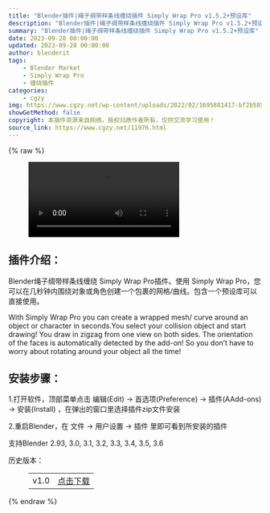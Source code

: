 ```yaml
---
title: "Blender插件|绳子绸带样条线缠绕插件 Simply Wrap Pro v1.5.2+预设库"
description: "Blender插件|绳子绸带样条线缠绕插件 Simply Wrap Pro v1.5.2+预设库"
summary: "Blender插件|绳子绸带样条线缠绕插件 Simply Wrap Pro v1.5.2+预设库"
date: 2023-09-28 00:00:00
updated: 2023-09-28 00:00:00
author: blenderit
tags: 
    - Blender Market
    - Simply Wrap Pro
    - 缠绕插件
categories:
    - cgzy
img: https://www.cgzy.net/wp-content/uploads/2022/02/1695881417-bf2b585aaeb7a04.webp
showGetMethod: false
copyright: 本插件资源来自网络，版权归原作者所有，仅供交流学习使用！
source_link: https://www.cgzy.net/11976.html
---
```


{% raw %}
<figure class="wp-block-video aligncenter"><video controls src="http://videohw-platform.cdn.huya.com/1048585/1259544907209/35990141/579a9bad709668728c1686279af3f58b.mp4"></video></figure><div class="wp-block-pandastudio-title"><div class="title_style_01"><h2 id="h2-0">插件介绍：</h2></div></div><p class="is-style-text-indent-2em">Blender绳子绸带样条线缠绕 Simply Wrap Pro插件。使用 Simply Wrap Pro，您可以在几秒钟内围绕对象或角色创建一个包裹的网格/曲线。包含一个预设库可以直接使用。</p><p>With Simply Wrap Pro you can create a wrapped mesh/ curve around an object or character in seconds.You select your collision object and start drawing! You draw in zigzag from one view on both sides. The orientation of the faces is automatically detected by the add-on! So you don’t have to worry about rotating around your object all the time!</p><div class="wp-block-pandastudio-title"><div class="title_style_01"><h2 id="h2-1">安装步骤：</h2></div></div><p>1.打开软件，顶部菜单点击 编辑(Edit) → 首选项(Preference) → 插件(AAdd-ons) → 安装(Install) ，在弹出的窗口里选择插件zip文件安装</p><p>2.重启Blender，在 文件 → 用户设置 → 插件 里即可看到所安装的插件</p><div class="wp-block-pandastudio-tips"><div class="tip success "><p>支持Blender 2.93, 3.0, 3.1, 3.2, 3.3, 3.4, 3.5, 3.6</p>
</div></div><div class="wp-block-pandastudio-title"><div class="title_style_01"><p>历史版本：</p></div></div><figure class="wp-block-table is-style-regular has-medium-font-size"><table><tbody><tr><td>v1.0</td><td><a href="https://www.cgzy.net/go?_=0882f2454aaHR0cHM6Ly9wYW4uYmFpZHUuY29tL3MvMTRaNENPc1VGUzNpLWMwaENLeGVBS0E%2FcHdkPW0zMGU%3D" target="_blank">点击下载</a></td></tr></tbody></table></figure>
<div style="display: none">cgzy</div>
{% endraw %}